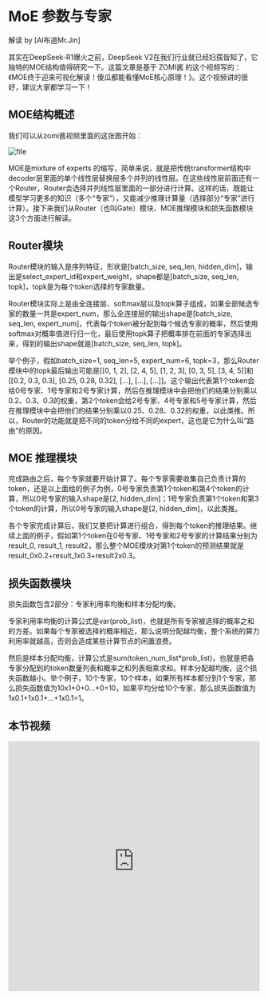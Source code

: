 # MoE 参数与专家

解读 by [AI布道Mr.Jin]

其实在DeepSeek-R1爆火之前，DeepSeek V2在我们行业就已经妇孺皆知了，它独特的MOE结构值得研究一下。这篇文章是基于 ZOMI酱 的这个视频写的：《MOE终于迎来可视化解读！傻瓜都能看懂MoE核心原理！》。这个视频讲的很好，建议大家都学习一下！

## MOE结构概述

我们可以从zomi酱视频里面的这张图开始：

![file](http://image.openwrite.cn/33719_D3965B8EB13E4241A927D74DA36C0837.png)

MOE是mixture of experts 的缩写，简单来说，就是把传统transformer结构中decoder层里面的单个线性层替换层多个并列的线性层。在这些线性层前面还有一个Router，Router会选择并列线性层里面的一部分进行计算。这样的话，既能让模型学习更多的知识（多个“专家”），又能减少推理计算量（选择部分“专家”进行计算）。接下来我们从Router（也叫Gate）模块、MOE推理模块和损失函数模块这3个方面进行解读。

## Router模块

Router模块的输入是序列特征，形状是[batch_size, seq_len, hidden_dim]，输出是select_expert_id和expert_weight，shape都是[batch_size, seq_len, topk]，topk是为每个token选择的专家数量。

Router模块实际上是由全连接层、softmax层以及topk算子组成，如果全部候选专家的数量一共是expert_num，那么全连接层的输出shape是[batch_size, seq_len, expert_num]，代表每个token被分配到每个候选专家的概率，然后使用softmax对概率值进行归一化，最后使用topk算子把概率排在前面的专家选择出来，得到的输出shape就是[batch_size, seq_len, topk]。

举个例子，假如batch_size=1, seq_len=5, expert_num=6, topk=3，那么Router模块中的topk最后输出可能是[[0, 1, 2], [2, 4, 5], [1, 2,  3], [0, 3, 5], [3, 4, 5]]和[[0.2, 0.3, 0.3], [0.25, 0.28, 0.32], [...], [...], [...]]。这个输出代表第1个token会给0号专家、1号专家和2号专家计算，然后在推理模块中会把他们的结果分别乘以0.2、0.3、0.3的权重，第2个token会给2号专家、4号专家和5号专家计算，然后在推理模块中会把他们的结果分别乘以0.25、0.28、0.32的权重，以此类推。所以，Router的功能就是把不同的token分给不同的expert，这也是它为什么叫“路由”的原因。

## MOE 推理模块

完成路由之后，每个专家就要开始计算了。每个专家需要收集自己负责计算的token，还是以上面给的例子为例，0号专家负责第1个token和第4个token的计算，所以0号专家的输入shape是[2, hidden_dim]；1号专家负责第1个token和第3个token的计算，所以0号专家的输入shape是[2, hidden_dim]，以此类推。

各个专家完成计算后，我们又要把计算进行组合，得到每个token的推理结果。继续上面的例子，假如第1个token在0号专家、1号专家和2号专家的计算结果分别为result_0, result_1, result2，那么整个MOE模块对第1个token的预测结果就是result_0x0.2+result_1x0.3+result2x0.3。

## 损失函数模块

损失函数包含2部分：专家利用率均衡和样本分配均衡。

专家利用率均衡的计算公式是var(prob_list)，也就是所有专家被选择的概率之和的方差。如果每个专家被选择的概率相近，那么说明分配越均衡，整个系统的算力利用率就越高，否则会造成某些计算节点的闲置浪费。

然后是样本分配均衡，计算公式是sum(token_num_list*prob_list)，也就是把各专家分配到的token数量列表和概率之和列表相乘求和。样本分配越均衡，这个损失函数越小。举个例子，10个专家，10个样本，如果所有样本都分到1个专家，那么损失函数值为10x1+0+0...+0=10，如果平均分给10个专家，那么损失函数值为1x0.1+1x0.1+...+1x0.1=1。

## 本节视频

<html>
<iframe src="https://&as_wide=1&high_quality=1&danmaku=0&t=30&autoplay=0" width="100%" height="500" scrolling="no" border="0" frameborder="no" framespacing="0" allowfullscreen="true"> </iframe>
</html>
